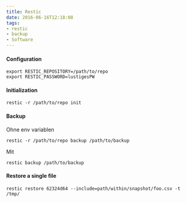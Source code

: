 ```yaml
---
title: Restic
date: 2016-06-16T12:18:08
tags: 
- restic
- backup
- Software
---
```


#### Configuration

    export RESTIC_REPOSITORY=/path/to/repo
    export RESTIC_PASSWORD=lustigesPW

#### Initialization

    restic -r /path/to/repo init

#### Backup

Ohne env variablen

    restic -r /path/to/repo backup /path/to/backup

Mit

    restic backup /path/to/backup

#### Restore a single file

    restic restore 62324d64 --include=path/within/snapshot/foo.csv -t /tmp/